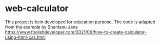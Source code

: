 # web-calculator
This project is bein developed for education purpose. The code is adapted from the example by Shantanu Jana
https://www.foolishdeveloper.com/2021/06/how-to-create-calculator-using-html-css.html
